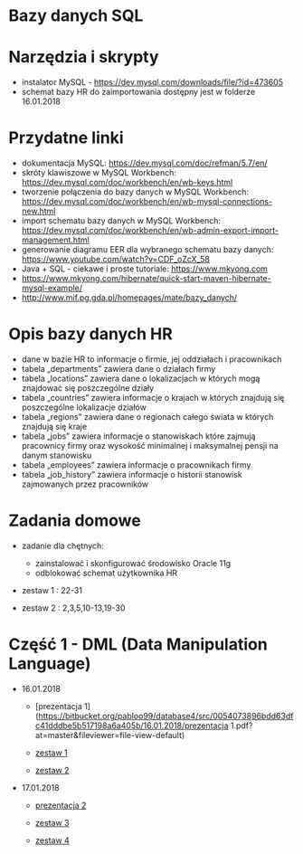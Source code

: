 # Bazy danych SQL

# Narzędzia i skrypty
- instalator MySQL - https://dev.mysql.com/downloads/file/?id=473605
- schemat bazy HR do zaimportowania dostępny jest w folderze 16.01.2018

# Przydatne linki
- dokumentacja MySQL: https://dev.mysql.com/doc/refman/5.7/en/
- skróty klawiszowe w MySQL Workbench: https://dev.mysql.com/doc/workbench/en/wb-keys.html
- tworzenie połączenia do bazy danych w MySQL Workbench: https://dev.mysql.com/doc/workbench/en/wb-mysql-connections-new.html
- import schematu bazy danych w MySQL Workbench: https://dev.mysql.com/doc/workbench/en/wb-admin-export-import-management.html
- generowanie diagramu EER dla wybranego schematu bazy danych: https://www.youtube.com/watch?v=CDF_oZcX_58
- Java + SQL - ciekawe i proste tutoriale: https://www.mkyong.com
- https://www.mkyong.com/hibernate/quick-start-maven-hibernate-mysql-example/
- http://www.mif.pg.gda.pl/homepages/mate/bazy_danych/

# Opis bazy danych HR
* dane w bazie HR to informacje o firmie, jej oddziałach i pracownikach
* tabela „departments” zawiera dane o działach firmy
* tabela „locations” zawiera dane o lokalizacjach w których mogą znajdować się poszczególne działy
* tabela „countries” zawiera informacje o krajach w których znajdują się poszczególne lokalizacje działów
* tabela „regions” zawiera dane o regionach całego świata w których znajdują się kraje
* tabela „jobs” zawiera informacje o stanowiskach które zajmują pracownicy firmy oraz 
  wysokość minimalnej i maksymalnej pensji na danym stanowisku
* tabela „employees” zawiera informacje o pracownikach firmy
* tabela „job_history” zawiera informacje o historii stanowisk zajmowanych przez pracowników

# Zadania domowe

- zadanie dla chętnych:
	- zainstalować i skonfigurować środowisko Oracle 11g
	- odblokować schemat użytkownika HR

- zestaw 1 : 22-31 
- zestaw 2 : 2,3,5,10-13,19-30

# Część 1 - DML (Data Manipulation Language)
- 16.01.2018
	- [prezentacja 1](https://bitbucket.org/pabloo99/database4/src/0054073896bdd63dfc41dddbe5b517198a6a405b/16.01.2018/prezentacja 1.pdf?at=master&fileviewer=file-view-default)
	
	- [zestaw 1](https://bitbucket.org/pabloo99/database4/src/0054073896bdd63dfc41dddbe5b517198a6a405b/16.01.2018/zestaw%201.pdf?at=master&fileviewer=file-view-default)		
	- [zestaw 2](https://bitbucket.org/pabloo99/database4/src/8b24235aa20eb94d29db74ea89acbcecb0ec51af/16.01.2018/zestaw%202.pdf?at=master&fileviewer=file-view-default)
	
- 17.01.2018
	- [prezentacja 2](https://bitbucket.org/pabloo99/database4/src/4ad93644d0b46c251e5b894900b5328a429a9295/17.01.2018/prezentacja%202.pdf?at=master&fileviewer=file-view-default)
	
	- [zestaw 3](https://bitbucket.org/pabloo99/database4/src/4ad93644d0b46c251e5b894900b5328a429a9295/17.01.2018/zestaw%203.pdf?at=master&fileviewer=file-view-default)		
	- [zestaw 4](https://bitbucket.org/pabloo99/database4/src/4ad93644d0b46c251e5b894900b5328a429a9295/17.01.2018/zestaw%204.pdf?at=master&fileviewer=file-view-default)
	
